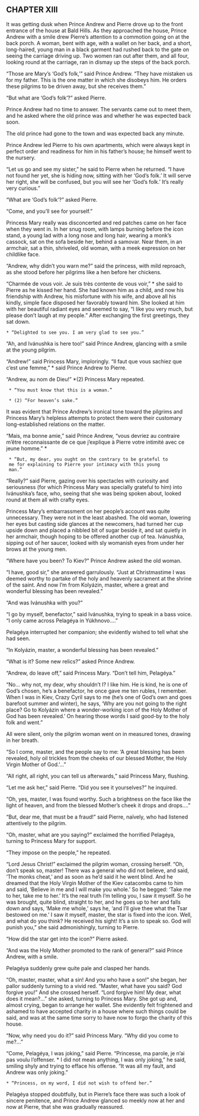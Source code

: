 ## CHAPTER XIII

It was getting dusk when Prince Andrew and Pierre drove up to the front
entrance of the house at Bald Hills. As they approached the house,
Prince Andrew with a smile drew Pierre’s attention to a commotion
going on at the back porch. A woman, bent with age, with a wallet on her
back, and a short, long-haired, young man in a black garment had rushed
back to the gate on seeing the carriage driving up. Two women ran out
after them, and all four, looking round at the carriage, ran in dismay
up the steps of the back porch.

“Those are Mary’s ‘God’s folk,’” said Prince Andrew. “They
have mistaken us for my father. This is the one matter in which she
disobeys him. He orders these pilgrims to be driven away, but she
receives them.”

“But what are ‘God’s folk’?” asked Pierre.

Prince Andrew had no time to answer. The servants came out to meet them,
and he asked where the old prince was and whether he was expected back
soon.

The old prince had gone to the town and was expected back any minute.

Prince Andrew led Pierre to his own apartments, which were always kept
in perfect order and readiness for him in his father’s house; he
himself went to the nursery.

“Let us go and see my sister,” he said to Pierre when he returned.
“I have not found her yet, she is hiding now, sitting with her
‘God’s folk.’ It will serve her right, she will be confused, but
you will see her ‘God’s folk.’ It’s really very curious.”

“What are ‘God’s folk’?” asked Pierre.

“Come, and you’ll see for yourself.”

Princess Mary really was disconcerted and red patches came on her face
when they went in. In her snug room, with lamps burning before the icon
stand, a young lad with a long nose and long hair, wearing a monk’s
cassock, sat on the sofa beside her, behind a samovar. Near them, in an
armchair, sat a thin, shriveled, old woman, with a meek expression on
her childlike face.

“Andrew, why didn’t you warn me?” said the princess, with mild
reproach, as she stood before her pilgrims like a hen before her
chickens.

“Charmée de vous voir. Je suis très contente de vous voir,” * she
said to Pierre as he kissed her hand. She had known him as a child, and
now his friendship with Andrew, his misfortune with his wife, and above
all his kindly, simple face disposed her favorably toward him. She
looked at him with her beautiful radiant eyes and seemed to say, “I
like you very much, but please don’t laugh at my people.” After
exchanging the first greetings, they sat down.

    * “Delighted to see you. I am very glad to see you.”


“Ah, and Ivánushka is here too!” said Prince Andrew, glancing with
a smile at the young pilgrim.

“Andrew!” said Princess Mary, imploringly. “Il faut que vous
sachiez que c’est une femme,” * said Prince Andrew to Pierre.

“Andrew, au nom de Dieu!” *(2) Princess Mary repeated.

     * “You must know that this is a woman.”

     * (2) “For heaven’s sake.”


It was evident that Prince Andrew’s ironical tone toward the pilgrims
and Princess Mary’s helpless attempts to protect them were their
customary long-established relations on the matter.

“Mais, ma bonne amie,” said Prince Andrew, “vous devriez au
contraire m’être reconnaissante de ce que j’explique à Pierre
votre intimité avec ce jeune homme.” *

     * “But, my dear, you ought on the contrary to be grateful to
     me for explaining to Pierre your intimacy with this young
     man.”


“Really?” said Pierre, gazing over his spectacles with curiosity and
seriousness (for which Princess Mary was specially grateful to him) into
Ivánushka’s face, who, seeing that she was being spoken about, looked
round at them all with crafty eyes.

Princess Mary’s embarrassment on her people’s account was quite
unnecessary. They were not in the least abashed. The old woman, lowering
her eyes but casting side glances at the newcomers, had turned her cup
upside down and placed a nibbled bit of sugar beside it, and sat
quietly in her armchair, though hoping to be offered another cup of tea.
Ivánushka, sipping out of her saucer, looked with sly womanish eyes
from under her brows at the young men.

“Where have you been? To Kiev?” Prince Andrew asked the old woman.

“I have, good sir,” she answered garrulously. “Just at
Christmastime I was deemed worthy to partake of the holy and heavenly
sacrament at the shrine of the saint. And now I’m from Kolyázin,
master, where a great and wonderful blessing has been revealed.”

“And was Ivánushka with you?”

“I go by myself, benefactor,” said Ivánushka, trying to speak in a
bass voice. “I only came across Pelagéya in Yúkhnovo....”

Pelagéya interrupted her companion; she evidently wished to tell what
she had seen.

“In Kolyázin, master, a wonderful blessing has been revealed.”

“What is it? Some new relics?” asked Prince Andrew.

“Andrew, do leave off,” said Princess Mary. “Don’t tell him,
Pelagéya.”

“No... why not, my dear, why shouldn’t I? I like him. He is kind,
he is one of God’s chosen, he’s a benefactor, he once gave me ten
rubles, I remember. When I was in Kiev, Crazy Cyril says to me (he’s
one of God’s own and goes barefoot summer and winter), he says,
‘Why are you not going to the right place? Go to Kolyázin where a
wonder-working icon of the Holy Mother of God has been revealed.’ On
hearing those words I said good-by to the holy folk and went.”

All were silent, only the pilgrim woman went on in measured tones,
drawing in her breath.

“So I come, master, and the people say to me: ‘A great blessing has
been revealed, holy oil trickles from the cheeks of our blessed Mother,
the Holy Virgin Mother of God.’...”

“All right, all right, you can tell us afterwards,” said Princess
Mary, flushing.

“Let me ask her,” said Pierre. “Did you see it yourselves?” he
inquired.

“Oh, yes, master, I was found worthy. Such a brightness on the face
like the light of heaven, and from the blessed Mother’s cheek it drops
and drops....”

“But, dear me, that must be a fraud!” said Pierre, naïvely, who had
listened attentively to the pilgrim.

“Oh, master, what are you saying?” exclaimed the horrified
Pelagéya, turning to Princess Mary for support.

“They impose on the people,” he repeated.

“Lord Jesus Christ!” exclaimed the pilgrim woman, crossing herself.
“Oh, don’t speak so, master! There was a general who did not
believe, and said, ‘The monks cheat,’ and as soon as he’d said it
he went blind. And he dreamed that the Holy Virgin Mother of the Kiev
catacombs came to him and said, ‘Believe in me and I will make you
whole.’ So he begged: ‘Take me to her, take me to her.’ It’s the
real truth I’m telling you, I saw it myself. So he was brought, quite
blind, straight to her, and he goes up to her and falls down and says,
‘Make me whole,’ says he, ‘and I’ll give thee what the Tsar
bestowed on me.’ I saw it myself, master, the star is fixed into the
icon. Well, and what do you think? He received his sight! It’s a sin
to speak so. God will punish you,” she said admonishingly, turning to
Pierre.

“How did the star get into the icon?” Pierre asked.

“And was the Holy Mother promoted to the rank of general?” said
Prince Andrew, with a smile.

Pelagéya suddenly grew quite pale and clasped her hands.

“Oh, master, master, what a sin! And you who have a son!” she began,
her pallor suddenly turning to a vivid red. “Master, what have you
said? God forgive you!” And she crossed herself. “Lord forgive him!
My dear, what does it mean?...” she asked, turning to Princess
Mary. She got up and, almost crying, began to arrange her wallet. She
evidently felt frightened and ashamed to have accepted charity in a
house where such things could be said, and was at the same time sorry to
have now to forgo the charity of this house.

“Now, why need you do it?” said Princess Mary. “Why did you come
to me?...”

“Come, Pelagéya, I was joking,” said Pierre. “Princesse, ma
parole, je n’ai pas voulu l’offenser. * I did not mean anything,
I was only joking,” he said, smiling shyly and trying to efface his
offense. “It was all my fault, and Andrew was only joking.”

    * “Princess, on my word, I did not wish to offend her.”


Pelagéya stopped doubtfully, but in Pierre’s face there was such a
look of sincere penitence, and Prince Andrew glanced so meekly now at
her and now at Pierre, that she was gradually reassured.





